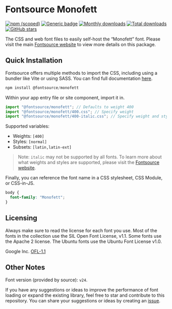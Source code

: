 # Fontsource Monofett

[![npm (scoped)](https://img.shields.io/npm/v/@fontsource/monofett?color=brightgreen)](https://www.npmjs.com/package/@fontsource/monofett) [![Generic badge](https://img.shields.io/badge/fontsource-passing-brightgreen)](https://github.com/fontsource/fontsource) [![Monthly downloads](https://badgen.net/npm/dm/@fontsource/monofett)](https://github.com/fontsource/fontsource) [![Total downloads](https://badgen.net/npm/dt/@fontsource/monofett)](https://github.com/fontsource/fontsource) [![GitHub stars](https://img.shields.io/github/stars/fontsource/fontsource.svg?style=social&label=Star)](https://github.com/fontsource/fontsource/stargazers)

The CSS and web font files to easily self-host the “Monofett” font. Please visit the main [Fontsource website](https://fontsource.org/fonts/monofett) to view more details on this package.

## Quick Installation

Fontsource offers multiple methods to import the CSS, including using a bundler like Vite or using SASS. You can find full documentation [here](https://fontsource.org/docs/getting-started/introduction).

```javascript
npm install @fontsource/monofett
```

Within your app entry file or site component, import it in.

```javascript
import "@fontsource/monofett"; // Defaults to weight 400
import "@fontsource/monofett/400.css"; // Specify weight
import "@fontsource/monofett/400-italic.css"; // Specify weight and style
```

Supported variables:
- Weights: `[400]`
- Styles: `[normal]`
- Subsets: `[latin,latin-ext]`

> Note: `italic` may not be supported by all fonts. To learn more about what weights and styles are supported, please visit the [Fontsource website](https://fontsource.org/fonts/monofett).

Finally, you can reference the font name in a CSS stylesheet, CSS Module, or CSS-in-JS.

```css
body {
  font-family: "Monofett";
}
```

## Licensing
Always make sure to read the license for each font you use. Most of the fonts in the collection use the SIL Open Font License, v1.1. Some fonts use the Apache 2 license. The Ubuntu fonts use the Ubuntu Font License v1.0.

Google Inc.
[OFL-1.1](http://scripts.sil.org/OFL)

## Other Notes
Font version (provided by source): `v24`.

If you have any suggestions or ideas to improve the performance of font loading or expand the existing library, feel free to star and contribute to this repository. You can share your suggestions or ideas by creating an [issue](https://github.com/fontsource/fontsource/issues).